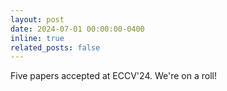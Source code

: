 ```yaml
---
layout: post
date: 2024-07-01 00:00:00-0400
inline: true
related_posts: false
---
```

Five papers accepted at ECCV'24. We're on a roll!